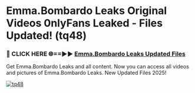 # Emma.Bombardo Leaks Original Videos 0nlyFans Leaked - Files Updated! (tq48)

<h3>🔴 CLICK HERE 🌐==►► <a href="https://tinyurl.com/2wckxsce" rel="nofollow">Emma.Bombardo Leaks Updated Files</a></h3>

Get Emma.Bombardo Leaks and all content. Now you can access all videos and pictures of Emma.Bombardo Leaks. New Updated Files 2025!

[![tq48](https://i.imgur.com/AFduVYN.gif)](https://tinyurl.com/2wckxsce)
